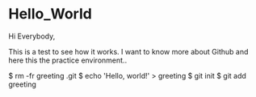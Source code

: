 # Hello_World

Hi Everybody,

This is a test to see how it works.
I want to know more about Github and here this the practice environment..



$ rm -fr greeting .git
$ echo 'Hello, world!' > greeting
$ git init
$ git add greeting
